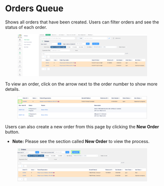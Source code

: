 # Orders Queue

Shows all orders that have been created. Users can filter orders and see the status of each order.

<figure><img src="../.gitbook/assets/image (406).png" alt=""><figcaption></figcaption></figure>

To view an order, click on the arrow next to the order number to show more details.

<figure><img src="../.gitbook/assets/image (407).png" alt=""><figcaption></figcaption></figure>

Users can also create a new order from this page by clicking the **New Order** button.

* **Note:** Please see the section called **New Order** to view the process.

<figure><img src="../.gitbook/assets/image (408).png" alt=""><figcaption></figcaption></figure>
